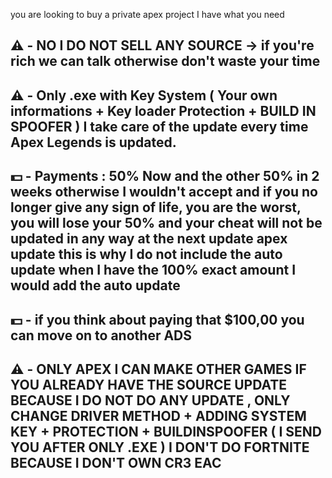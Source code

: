 you are looking to buy a private apex project I have what you need
## ⚠️ -  NO I DO NOT SELL ANY SOURCE -> if you're rich we can talk otherwise don't waste your time
## ⚠️ -  Only .exe with Key System ( Your own informations + Key loader Protection + BUILD IN SPOOFER ) I take care of the update every time Apex Legends is updated.
## 💵 - Payments : 50% Now and the other 50% in 2 weeks otherwise I wouldn't accept and if you no longer give any sign of life, you are the worst, you will lose your 50% and your cheat will not be updated in any way at the next update apex update this is why I do not include the auto update when I have the 100% exact amount I would add the auto update
## 💵 - if you think about paying that $100,00 you can move on to another ADS
## ⚠️ - ONLY APEX I CAN MAKE OTHER GAMES IF YOU ALREADY HAVE THE SOURCE UPDATE BECAUSE I DO NOT DO ANY UPDATE , ONLY CHANGE DRIVER METHOD + ADDING SYSTEM KEY + PROTECTION + BUILDINSPOOFER ( I SEND YOU AFTER ONLY .EXE ) I DON'T DO FORTNITE BECAUSE I DON'T OWN CR3 EAC

